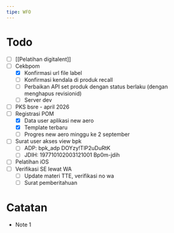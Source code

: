 ```yaml
---
tipe: WFO
---
```

# Todo
- [ ] [[Pelatihan digitalent]] 
- [ ] Cekbpom
	- [x] Konfirmasi url file label
	- [ ] Konfirmasi kendala di produk recall
	- [ ] Perbaikan API set produk dengan status berlaku (dengan menghapus revisionid)
	- [ ] Server dev
- [ ] PKS bsre - april 2026
- [ ] Registrasi POM
	- [x] Data user aplikasi new aero
	- [x] Template terbaru
	- [ ] Progres new aero minggu ke 2 september
- [ ] Surat user akses view bpk
	- [ ] ADP: bpk_adp DOYzy!TlP2uDuRtK
	- [ ] JDIH: 197710102003121001 Bp0m-jdih
- [ ] Pelatihan iOS
- [ ] Verifikasi SE lewat WA
	- [ ] Update materi TTE, verifikasi no wa
	- [ ] Surat pemberitahuan
# Catatan
- Note 1

